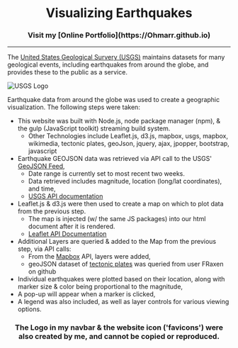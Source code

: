 <!--⇧⌘V-To Preview-->
<h1 align='center'> Visualizing Earthquakes</h1>
<h3 align=center> Visit my [Online Portfolio](https://Ohmarr.github.io) </h3>

<hr>

The [United States Geological Survery (USGS)](https://www.usgs.gov/) maintains datasets for many geological events, including earthquakes from around the globe, and provides these to the public as a service.  

![USGS Logo](https://www.usgs.gov/sites/all/themes/usgs_palladium/logo.png)

Earthquake data from around the globe was used to create a geographic visualization.  The following steps were taken:    
- This website was built with Node.js, node package manager (npm), & the gulp (JavaScript toolkit) streaming build system.
	- Other Technologies include Leaflet.js, d3.js, mapbox, usgs, mapbox, wikimedia, tectonic plates, geoJson, jquery, ajax, jpopper, bootstrap, javascript
 - Earthquake GEOJSON data was retrieved via API call to the USGS' [GeoJSON Feed](http://earthquake.usgs.gov/earthquakes/feed/v1.0/geojson.php),
	- Date range is currently set to most recent two weeks. 
	- Data retrieved includes magnitude, location (long/lat coordinates), and time,
 	- [USGS API documentation](https://earthquake.usgs.gov/fdsnws/event/1/)
- Leaflet.js & d3.js were then used to create a map on which to plot data from the previous step.
	- The map is injected (w/ the same JS packages) into our html document after it is rendered.
	- [Leaflet API Documentation](https://leafletjs.com/reference-1.5.0.html)
- Additional Layers are queried & added to the Map from the previous step, via API calls:
	- From the [Mapbox](https://docs.mapbox.com/api/maps/) API, layers were added,
	- geoJSON dataset of [tectonic plates](https://github.com/fraxen/tectonicplates) was queried from user FRaxen on github 
 - Individual earthquakes were plotted based on their location, along with marker size & color being proportional to the magnitude,
 - A pop-up will appear when a marker is clicked,
 - A legend was also included, as well as layer controls for various viewing options.  

<h3 align=center>The Logo in my navbar & the website icon ('favicons') were also created by me, and cannot be copied or reproduced.</h3>